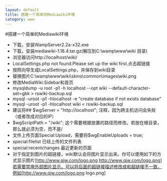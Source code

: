 ```yaml
---
layout: default
title: 搭建一个简单的Mediawiki环境
category: www
---
```

#搭建一个简单的Mediawiki环境

* 下载，安装WampServer2.2a-x32.exe
* 下载，安装mediawiki-1.18.4.tar.gz(解压到C:\wamp\www\wiki 目录)
* 浏览器访问http://localhost/wiki/
* LocalSettings.php not found.Please set up the wiki first.点击超链接
* 按照向导生成LocalSettings.php，并保存到wiki目录
* 替换图片C:\wamp\www\wiki\skins\common\images\wiki.png
* 修改MediaWiki:Sidebar和首页
* mysqldump -u root -p1 -h localhost --opt wiki --default-character-set=gbk > rswiki-backup.sql
* mysql -uroot -p1 -hlocalhost -e "create database if not exists database"
* mysql -uroot -p1 -hlocalhost wiki < rswiki-backup.sql
* 建议将## $wgServer           = "http://localhost"; 注释，因为跨主机访问会失败（或者改成对应的IP）
* $wgScriptPath       = "/wiki";  这个需要根据放置的路径而修改。若放在根目录，那么就必须为空，而不是/
* 文件上传页面Special:Upload，需要将$wgEnableUploads		= true;
* special:filelist  已经上传的文件列表
* special:recentchanges  最近更新的页面
* 对于指定到图片的超链接，wiki默认会将图片显示出来。你可以使用如下的方式显示图片[http://www.qjw.com/logo.png http://www.qjw.com/logo.png]若需要禁用外部图片显示，可以将后面的超链接描述修改成和超链接不一致，例如[http://www.qjw.com/logo.png logo.png]